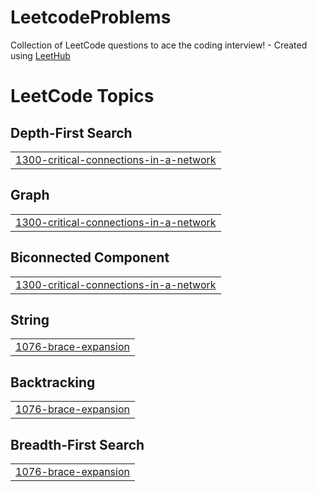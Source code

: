 # LeetcodeProblems
Collection of LeetCode questions to ace the coding interview! - Created using [LeetHub](https://github.com/QasimWani/LeetHub)

<!---LeetCode Topics Start-->
# LeetCode Topics
## Depth-First Search
|  |
| ------- |
| [1300-critical-connections-in-a-network](https://github.com/kdheerajreddy97/LeetcodeProblems/tree/master/1300-critical-connections-in-a-network) |
## Graph
|  |
| ------- |
| [1300-critical-connections-in-a-network](https://github.com/kdheerajreddy97/LeetcodeProblems/tree/master/1300-critical-connections-in-a-network) |
## Biconnected Component
|  |
| ------- |
| [1300-critical-connections-in-a-network](https://github.com/kdheerajreddy97/LeetcodeProblems/tree/master/1300-critical-connections-in-a-network) |
## String
|  |
| ------- |
| [1076-brace-expansion](https://github.com/kdheerajreddy97/LeetcodeProblems/tree/master/1076-brace-expansion) |
## Backtracking
|  |
| ------- |
| [1076-brace-expansion](https://github.com/kdheerajreddy97/LeetcodeProblems/tree/master/1076-brace-expansion) |
## Breadth-First Search
|  |
| ------- |
| [1076-brace-expansion](https://github.com/kdheerajreddy97/LeetcodeProblems/tree/master/1076-brace-expansion) |
<!---LeetCode Topics End-->